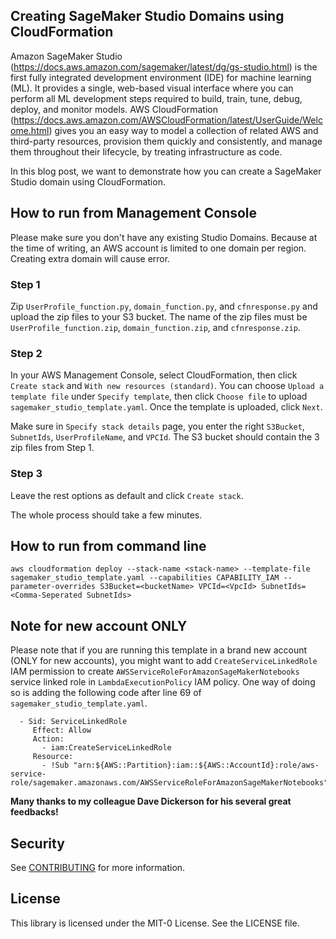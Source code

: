 ## Creating SageMaker Studio Domains using CloudFormation

Amazon SageMaker Studio (https://docs.aws.amazon.com/sagemaker/latest/dg/gs-studio.html) is the first fully integrated development environment (IDE) for machine learning (ML). It provides a single, web-based visual interface where you can perform all ML development steps required to build, train, tune, debug, deploy, and monitor models. AWS CloudFormation (https://docs.aws.amazon.com/AWSCloudFormation/latest/UserGuide/Welcome.html) gives you an easy way to model a collection of related AWS and third-party resources, provision them quickly and consistently, and manage them throughout their lifecycle, by treating infrastructure as code.

In this blog post, we want to demonstrate how you can create a SageMaker Studio domain using CloudFormation.

## How to run from Management Console

Please make sure you don't have any existing Studio Domains. Because at the time of writing, an AWS account is limited to one domain per region. Creating extra domain will cause error.

### Step 1
Zip `UserProfile_function.py`, `domain_function.py`, and `cfnresponse.py` and upload the zip files to your S3 bucket. The name of the zip files must be `UserProfile_function.zip`, `domain_function.zip`, and `cfnresponse.zip`.

### Step 2
In your AWS Management Console, select CloudFormation, then click `Create stack` and `With new resources (standard)`. You can choose `Upload a template file` under `Specify template`, then click `Choose file` to upload `sagemaker_studio_template.yaml`. Once the template is uploaded, click `Next`.

Make sure in `Specify stack details` page, you enter the right `S3Bucket`, `SubnetIds`, `UserProfileName`, and `VPCId`. The S3 bucket should contain the 3 zip files from Step 1.

### Step 3
Leave the rest options as default and click `Create stack`.

The whole process should take a few minutes.

## How to run from command line

`aws cloudformation deploy --stack-name <stack-name> --template-file sagemaker_studio_template.yaml --capabilities CAPABILITY_IAM --parameter-overrides S3Bucket=<bucketName> VPCId=<VpcId> SubnetIds=<Comma-Seperated SubnetIds>`

## Note for new account ONLY

Please note that if you are running this template in a brand new account (ONLY for new accounts), you might want to add `CreateServiceLinkedRole` IAM permission to create  `AWSServiceRoleForAmazonSageMakerNotebooks` service linked role in `LambdaExecutionPolicy` IAM policy. One way of doing so is adding the following code after line 69 of `sagemaker_studio_template.yaml`.

```
  - Sid: ServiceLinkedRole
     Effect: Allow
     Action:
       - iam:CreateServiceLinkedRole
     Resource:
       - !Sub "arn:${AWS::Partition}:iam::${AWS::AccountId}:role/aws-service-role/sagemaker.amazonaws.com/AWSServiceRoleForAmazonSageMakerNotebooks"
```
**Many thanks to my colleague Dave Dickerson for his several great feedbacks!**

## Security

See [CONTRIBUTING](CONTRIBUTING.md#security-issue-notifications) for more information.

## License

This library is licensed under the MIT-0 License. See the LICENSE file.
